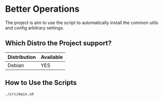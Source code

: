 # Better Operations

The project is aim to use the script to automatically install the common utils and config arbitrary settings.

## Which Distro the Project support?

| Distribution | Available | 
| - | - |
| Debian | YES |

## How to Use the Scripts

```sh
./src/main.sh
```